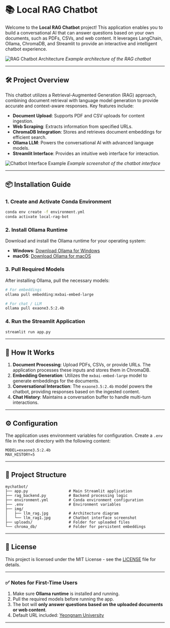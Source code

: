 # 📚 Local RAG Chatbot

Welcome to the **Local RAG Chatbot** project! This application enables you to build a conversational AI that can answer questions based on your own documents, such as PDFs, CSVs, and web content. It leverages LangChain, Ollama, ChromaDB, and Streamlit to provide an interactive and intelligent chatbot experience.

![RAG Chatbot Architecture](img/llm_rag.jpg)
*Example architecture of the RAG chatbot*

---

## 🛠️ Project Overview

This chatbot utilizes a Retrieval-Augmented Generation (RAG) approach, combining document retrieval with language model generation to provide accurate and context-aware responses. Key features include:

* **Document Upload**: Supports PDF and CSV uploads for content ingestion.
* **Web Scraping**: Extracts information from specified URLs.
* **ChromaDB Integration**: Stores and retrieves document embeddings for efficient search.
* **Ollama LLM**: Powers the conversational AI with advanced language models.
* **Streamlit Interface**: Provides an intuitive web interface for interaction.

![Chatbot Interface Example](img/llm_rag1.jpg)
*Example screenshot of the chatbot interface*

---

## 📦 Installation Guide

### 1. Create and Activate Conda Environment

```bash
conda env create -f environment.yml
conda activate local-rag-bot
```

### 2. Install Ollama Runtime

Download and install the Ollama runtime for your operating system:

* **Windows**: [Download Ollama for Windows](https://ollama.com/download)
* **macOS**: [Download Ollama for macOS](https://ollama.com/download)

### 3. Pull Required Models

After installing Ollama, pull the necessary models:

```bash
# For embeddings
ollama pull embedding:mxbai-embed-large

# For chat / LLM
ollama pull exaone3.5:2.4b
```

### 4. Run the Streamlit Application

```bash
streamlit run app.py
```

---

## 🧠 How It Works

1. **Document Processing**: Upload PDFs, CSVs, or provide URLs. The application processes these inputs and stores them in ChromaDB.
2. **Embedding Generation**: Utilizes the `mxbai-embed-large` model to generate embeddings for the documents.
3. **Conversational Interaction**: The `exaone3.5:2.4b` model powers the chatbot, providing responses based on the ingested content.
4. **Chat History**: Maintains a conversation buffer to handle multi-turn interactions.

---

## ⚙️ Configuration

The application uses environment variables for configuration. Create a `.env` file in the root directory with the following content:

```
MODEL=exaone3.5:2.4b
MAX_HISTORY=5
```

---

## 📂 Project Structure

```
mychatbot/
├── app.py                  # Main Streamlit application
├── rag_backend.py          # Backend processing logic
├── environment.yml         # Conda environment configuration
├── .env                    # Environment variables
├── img/
│   ├── llm_rag.jpg         # Architecture diagram
│   └── llm_rag1.jpg        # Chatbot interface screenshot
├── uploads/                # Folder for uploaded files
└── chroma_db/              # Folder for persistent embeddings
```

---

## 📄 License

This project is licensed under the MIT License - see the [LICENSE](LICENSE) file for details.

---

### ✅ Notes for First-Time Users

1. Make sure **Ollama runtime** is installed and running.
2. Pull the required models before running the app.
3. The bot will **only answer questions based on the uploaded documents or web content**.
4. Default URL included: [Yeongnam University](https://www.yu.ac.kr/english/index.do)

---

